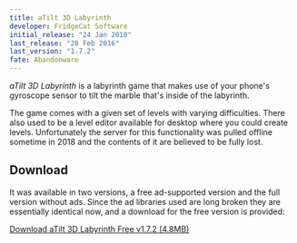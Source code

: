 ```yaml
---
title: aTilt 3D Labyrinth
developer: FridgeCat Software
initial_release: "24 Jan 2010"
last_release: "28 Feb 2016"
last_version: "1.7.2"
fate: Abandonware
---
```


*aTilt 3D Labyrinth* is a labyrinth game that makes use of your phone's gyroscope sensor to tilt the marble that's inside of the labyrinth.

The game comes with a given set of levels with varying difficulties. There also used to be a level editor available for desktop where you could create levels. Unfortunately the server for this functionality was pulled offline sometime in 2018 and the contents of it are believed to be fully lost.

## Download
It was available in two versions, a free ad-supported version and the full version without ads. Since the ad libraries used are long broken they are essentially identical now, and a download for the free version is provided:

[Download aTilt 3D Labyrinth Free v1.7.2 (4.8MB)](https://archive.org/download/a-tilt-3-d-labyrinth-free-1.7.2/aTilt%203D%20Labyrinth%20Free%20%201.7.2.apk)
